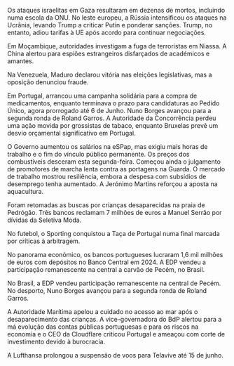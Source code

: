 Os ataques israelitas em Gaza resultaram em dezenas de mortos, incluindo numa escola da ONU. No leste europeu, a Rússia intensificou os ataques na Ucrânia, levando Trump a criticar Putin e ponderar sanções. Trump, no entanto,  adiou tarifas à UE após acordo para continuar negociações.

Em Moçambique, autoridades investigam a fuga de terroristas em Niassa. A China alertou para espiões estrangeiros disfarçados de académicos e amantes.

Na Venezuela, Maduro declarou vitória nas eleições legislativas, mas a oposição denunciou fraude.

Em Portugal, arrancou uma campanha solidária para a compra de medicamentos, enquanto terminava o prazo para candidaturas ao Pedido Único, agora prorrogado até 6 de Junho. Nuno Borges avançou para a segunda ronda de Roland Garros. A Autoridade da Concorrência perdeu uma ação movida por grossistas de tabaco, enquanto Bruxelas prevê um desvio orçamental significativo em Portugal.

O Governo aumentou os salários na eSPap, mas exigiu mais horas de trabalho e o fim do vínculo público permanente. Os preços dos combustíveis desceram esta segunda-feira. Começou ainda o julgamento de promotores de marcha lenta contra as portagens na Guarda. O mercado de trabalho mostrou resiliência, embora a despesa com subsídios de desemprego tenha aumentado. A Jerónimo Martins reforçou a aposta na aquacultura.

Foram retomadas as buscas por crianças desaparecidas na praia de Pedrógão. Três bancos reclamam 7 milhões de euros a Manuel Serrão por dívidas da Seletiva Moda.

No futebol, o Sporting conquistou a Taça de Portugal numa final marcada por críticas à arbitragem.

No panorama económico, os bancos portugueses lucraram 1,6 mil milhões de euros com depósitos no Banco Central em 2024. A EDP vendeu a participação remanescente na central a carvão de Pecém, no Brasil.

No Brasil, a EDP vendeu participação remanescente na central de Pecém. No desporto, Nuno Borges avançou para a segunda ronda de Roland Garros.

A Autoridade Marítima apelou a cuidado no acesso ao mar após o desaparecimento das crianças. A vice-governadora do BdP alertou para a má evolução das contas públicas portuguesas e para os riscos na economia e o CEO da Cloudflare criticou Portugal e ameaçou com corte de investimento devido à burocracia.

A Lufthansa prolongou a suspensão de voos para Telavive até 15 de junho.